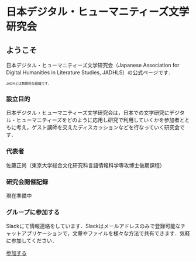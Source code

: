 # 日本デジタル・ヒューマニティーズ文学研究会

## ようこそ

日本デジタル・ヒューマニティーズ文学研究会（Japanese Association for Digital Humanities in Literature Studies, JADHLS）の公式ページです．

<span style="font-size: xx-small">JADHとは無関係な組織です．</span>

### 設立目的

日本デジタル・ヒューマニティーズ文学研究会は，日本での文学研究にデジタル・ヒューマニティーズをどのように応用し研究で利用していくかを参加者とともに考え，ゲスト講師を交えたディスカッションなどを行なっていく研究会です．

### 代表者

佐藤正尚（東京大学総合文化研究科言語情報科学専攻博士後期課程）

### 研究会開催記録

現在準備中

### グループに参加する

Slackにて情報連絡をしています．Slackはメールアドレスのみで登録可能なチャットアプリケーションで，文章やファイルを様々な方法で共有できます．気軽に参加してください．

[参加する](https://join.slack.com/t/jadhls/shared_invite/enQtNTcxNzQyMDkyODE2LTUzM2M4NzFkZGM5YzBlZDhlMjdkYzZkMjc5ZGYzMDNiN2VlZGRmMzc4OGFlOWZlMDJkZDE2Y2Q1YmRjZmE0NGY)

